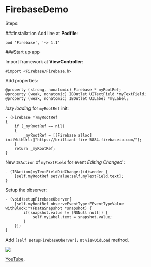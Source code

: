 FirebaseDemo
============

Steps:

###Installation
Add line at **Podfile**:

```
pod 'Firebase', '~> 1.1'
```


###Start up app

Import framework at **ViewController**:

```
#import <Firebase/Firebase.h>
```

Add properties:

```
@property (strong, nonatomic) Firebase * myRootRef;
@property (weak, nonatomic) IBOutlet UITextField *myTextField;
@property (weak, nonatomic) IBOutlet UILabel *myLabel;
```

*lazy loading* for `myRootRef` init:

```
- (Firebase *)myRootRef
{
    if (_myRootRef == nil)
    {
        _myRootRef = [[Firebase alloc] initWithUrl:@"https://brilliant-fire-5884.firebaseio.com/"];
    }
    return _myRootRef;
}
```

New `IBAction` of `myTextField` for event *Editing Changed* :

```
- (IBAction)myTextFieldDidChange:(id)sender {
    [self.myRootRef setValue:self.myTextField.text];
}
```

Setup the observer:

```
- (void)setupFirebaseOberver{
    [self.myRootRef observeEventType:FEventTypeValue withBlock:^(FDataSnapshot *snapshot) {
        if(snapshot.value != [NSNull null]) {
            self.myLabel.text = snapshot.value;
        }
    }];
}
```

Add `[self setupFirebaseOberver];` at `viewDidLoad` method.

![](http://res.cloudinary.com/rafaparadela/image/upload/v1405184682/demoFirebase_xzljhl.gif)

[YouTube](https://www.youtube.com/watch?v=vc5ltZhtk8k).





